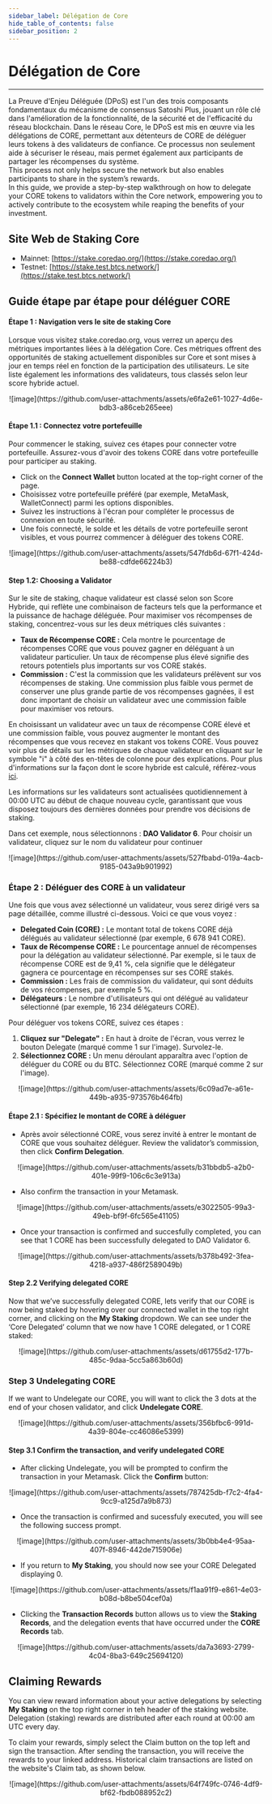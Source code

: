 ```yaml
---
sidebar_label: Délégation de Core
hide_table_of_contents: false
sidebar_position: 2
---
```


# Délégation de Core

---

La Preuve d'Enjeu Déléguée (DPoS) est l'un des trois composants fondamentaux du mécanisme de consensus Satoshi Plus, jouant un rôle clé dans l'amélioration de la fonctionnalité, de la sécurité et de l'efficacité du réseau blockchain. Dans le réseau Core, le DPoS est mis en œuvre via les délégations de CORE, permettant aux détenteurs de CORE de déléguer leurs tokens à des validateurs de confiance. Ce processus non seulement aide à sécuriser le réseau, mais permet également aux participants de partager les récompenses du système.\
This process not only helps secure the network but also enables participants to share in the system’s rewards.\
In this guide, we provide a step-by-step walkthrough on how to delegate your CORE tokens to validators within the Core network, empowering you to actively contribute to the ecosystem while reaping the benefits of your investment.

## Site Web de Staking Core

- Mainnet: [https://stake.coredao.org/](https://stake.coredao.org/)
- Testnet: [https://stake.test.btcs.network/](https://stake.test.btcs.network/)

## Guide étape par étape pour déléguer CORE

#### Étape 1 : Navigation vers le site de staking Core

Lorsque vous visitez stake.coredao.org, vous verrez un aperçu des métriques importantes liées à la délégation Core. Ces métriques offrent des opportunités de staking actuellement disponibles sur Core et sont mises à jour en temps réel en fonction de la participation des utilisateurs. Le site liste également les informations des validateurs, tous classés selon leur score hybride actuel.

<p align="center">
![image](https://github.com/user-attachments/assets/e6fa2e61-1027-4d6e-bdb3-a86ceb265eee)
</p>

#### Étape 1.1 : Connectez votre portefeuille

Pour commencer le staking, suivez ces étapes pour connecter votre portefeuille. Assurez-vous d'avoir des tokens CORE dans votre portefeuille pour participer au staking.

- Click on the **Connect Wallet** button located at the top-right corner of the page.
- Choisissez votre portefeuille préféré (par exemple, MetaMask, WalletConnect) parmi les options disponibles.
- Suivez les instructions à l'écran pour compléter le processus de connexion en toute sécurité.
- Une fois connecté, le solde et les détails de votre portefeuille seront visibles, et vous pourrez commencer à déléguer des tokens CORE.

<p align="center">
![image](https://github.com/user-attachments/assets/547fdb6d-67f1-424d-be88-cdfde66224b3)
</p>

#### Step 1.2: Choosing a Validator

Sur le site de staking, chaque validateur est classé selon son Score Hybride, qui reflète une combinaison de facteurs tels que la performance et la puissance de hachage déléguée. Pour maximiser vos récompenses de staking, concentrez-vous sur les deux métriques clés suivantes :

- **Taux de Récompense CORE :** Cela montre le pourcentage de récompenses CORE que vous pouvez gagner en déléguant à un validateur particulier. Un taux de récompense plus élevé signifie des retours potentiels plus importants sur vos CORE stakés.
- **Commission :** C'est la commission que les validateurs prélèvent sur vos récompenses de staking. Une commission plus faible vous permet de conserver une plus grande partie de vos récompenses gagnées, il est donc important de choisir un validateur avec une commission faible pour maximiser vos retours.

En choisissant un validateur avec un taux de récompense CORE élevé et une commission faible, vous pouvez augmenter le montant des récompenses que vous recevez en stakant vos tokens CORE. Vous pouvez voir plus de détails sur les métriques de chaque validateur en cliquant sur le symbole "i" à côté des en-têtes de colonne pour des explications. Pour plus d'informations sur la façon dont le score hybride est calculé, référez-vous [ici](https://docs.coredao.org/docs/Learn/core-concepts/satoshi-plus-consensus/validator-election#workflow-of-the-validator-election-process).

Les informations sur les validateurs sont actualisées quotidiennement à 00:00 UTC au début de chaque nouveau cycle, garantissant que vous disposez toujours des dernières données pour prendre vos décisions de staking.

Dans cet exemple, nous sélectionnons : **DAO Validator 6**. Pour choisir un validateur, cliquez sur le nom du validateur pour continuer

<p align="center">
![image](https://github.com/user-attachments/assets/527fbabd-019a-4acb-9185-043a9b901992)
</p>

### Étape 2 : Déléguer des CORE à un validateur

Une fois que vous avez sélectionné un validateur, vous serez dirigé vers sa page détaillée, comme illustré ci-dessous. Voici ce que vous voyez :

- **Delegated Coin (CORE) :** Le montant total de tokens CORE déjà délégués au validateur sélectionné (par exemple, 6 678 941 CORE).
- **Taux de Récompense CORE :** Le pourcentage annuel de récompenses pour la délégation au validateur sélectionné. Par exemple, si le taux de récompense CORE est de 9,41 %, cela signifie que le délégateur gagnera ce pourcentage en récompenses sur ses CORE stakés.
- **Commission :** Les frais de commission du validateur, qui sont déduits de vos récompenses, par exemple 5 %.
- **Délégateurs :** Le nombre d'utilisateurs qui ont délégué au validateur sélectionné (par exemple, 16 234 délégateurs CORE).

Pour déléguer vos tokens CORE, suivez ces étapes :

1. **Cliquez sur "Delegate" :** En haut à droite de l'écran, vous verrez le bouton Delegate (marqué comme 1 sur l'image). Survolez-le.
2. **Sélectionnez CORE :** Un menu déroulant apparaîtra avec l'option de déléguer du CORE ou du BTC. Sélectionnez CORE (marqué comme 2 sur l'image).

<p align="center">
![image](https://github.com/user-attachments/assets/6c09ad7e-a61e-449b-a935-973576b464fb)
</p>

#### Étape 2.1 : Spécifiez le montant de CORE à déléguer

- Après avoir sélectionné CORE, vous serez invité à entrer le montant de CORE que vous souhaitez déléguer. Review the validator’s commission, then click **Confirm Delegation**.

<p align="center">
![image](https://github.com/user-attachments/assets/b31bbdb5-a2b0-401e-99f9-106c6c3e913a)
</p>

- Also confirm the transaction in your Metamask.

<p align="center">
![image](https://github.com/user-attachments/assets/e3022505-99a3-49eb-bf9f-6fc565e41105)
</p>

- Once your transaction is confirmed and succesfully completed, you can see that 1 CORE has been successfully delegated to DAO Validator 6.

<p align="center">
![image](https://github.com/user-attachments/assets/b378b492-3fea-4218-a937-486f2589049b)
</p>

#### Step 2.2 Verifying delegated CORE

Now that we’ve successfully delegated CORE, lets verify that our CORE is now being staked by hovering over our connected wallet in the top right corner, and clicking on the **My Staking** dropdown. We can see under the ‘Core Delegated’ column that we now have 1 CORE delegated, or 1 CORE staked:

<p align="center">
![image](https://github.com/user-attachments/assets/d61755d2-177b-485c-9daa-5cc5a863b60d)
</p>

### Step 3 Undelegating CORE

If we want to Undelegate our CORE, you will want to click the 3 dots at the end of your chosen validator, and click **Undelegate CORE**.

<p align="center">
![image](https://github.com/user-attachments/assets/356bfbc6-991d-4a39-804e-cc46086e5399)
</p>

#### Step 3.1 Confirm the transaction, and verify undelegated CORE

- After clicking Undelegate, you will be prompted to confirm the transaction in your Metamask. Click the **Confirm** button:

<p align="center">
![image](https://github.com/user-attachments/assets/787425db-f7c2-4fa4-9cc9-a125d7a9b873)
</p>

- Once the transaction is confirmed and sucessfuly executed, you will see the following success prompt.

<p align="center">
![image](https://github.com/user-attachments/assets/3b0bb4e4-95aa-407f-8946-442de715906e)
</p>

- If you return to **My Staking**, you should now see your CORE Delegated displaying 0.

<p align="center">
![image](https://github.com/user-attachments/assets/f1aa91f9-e861-4e03-b08d-b8be504cef0a)
</p>

- Clicking the **Transaction Records** button allows us to view the **Staking Records**, and the delegation events that have occurred under the **CORE Records** tab.

<p align="center">
![image](https://github.com/user-attachments/assets/da7a3693-2799-4c04-8ba3-649c25694120)
</p>

## Claiming Rewards

You can view reward information about your active delegations by selecting **My Staking** on the top right corner in teh header of the staking website. Delegation (staking) rewards are distributed after each round at 00:00 am UTC every day.

To claim your rewards, simply select the Claim button on the top left and sign the transaction. After sending the transaction, you will receive the rewards to your linked address. Historical claim transactions are listed on the website's Claim tab, as shown below.

<p align="center">
![image](https://github.com/user-attachments/assets/64f749fc-0746-4df9-bf62-fbdb088952c2)
</p>
